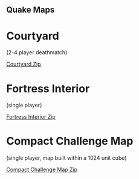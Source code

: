 ## Quake Maps

# Courtyard
(2-4 player deathmatch)

[Courtyard Zip](https://github.com/TheADrain/quakemaps/blob/main/courtyard.zip)

# Fortress Interior
(single player)

[Fortress Interior Zip](https://github.com/TheADrain/quakemaps/blob/main/fortress.zip)

# Compact Challenge Map
(single player, map built within a 1024 unit cube)

[Compact Challenge Map Zip](https://github.com/TheADrain/quakemaps/blob/main/COMPACT.zip)
